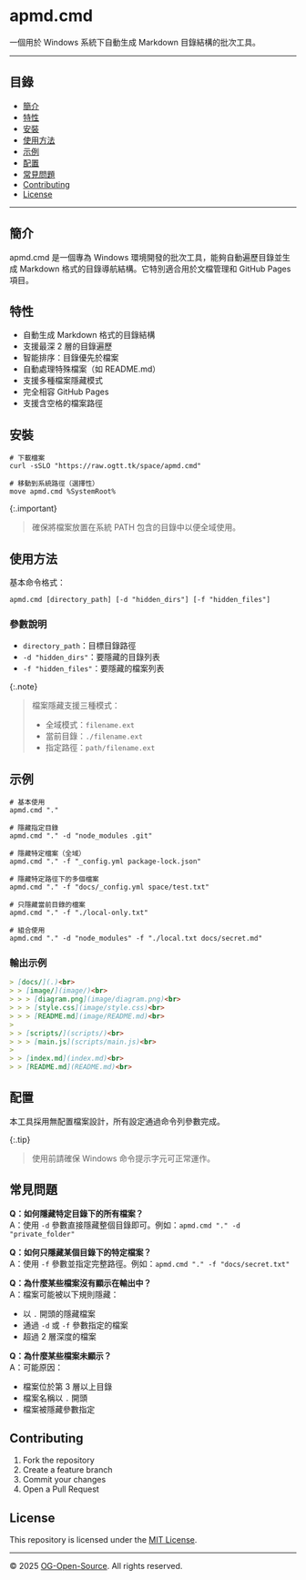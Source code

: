 # apmd.cmd

一個用於 Windows 系統下自動生成 Markdown 目錄結構的批次工具。

---

## 目錄

- [簡介](#簡介)
- [特性](#特性)
- [安裝](#安裝)
- [使用方法](#使用方法)
- [示例](#示例)
- [配置](#配置)
- [常見問題](#常見問題)
- [Contributing](#contributing)
- [License](#license)

---

## 簡介

apmd.cmd 是一個專為 Windows 環境開發的批次工具，能夠自動遍歷目錄並生成 Markdown 格式的目錄導航結構。它特別適合用於文檔管理和 GitHub Pages 項目。

## 特性

- 自動生成 Markdown 格式的目錄結構
- 支援最深 2 層的目錄遍歷
- 智能排序：目錄優先於檔案
- 自動處理特殊檔案（如 README.md）
- 支援多種檔案隱藏模式
- 完全相容 GitHub Pages
- 支援含空格的檔案路徑

## 安裝

```batch
# 下載檔案
curl -sSLO "https://raw.ogtt.tk/space/apmd.cmd"

# 移動到系統路徑（選擇性）
move apmd.cmd %SystemRoot%
```

{:.important}
> 確保將檔案放置在系統 PATH 包含的目錄中以便全域使用。

## 使用方法

基本命令格式：

```batch
apmd.cmd [directory_path] [-d "hidden_dirs"] [-f "hidden_files"]
```

### 參數說明

- `directory_path`：目標目錄路徑
- `-d "hidden_dirs"`：要隱藏的目錄列表
- `-f "hidden_files"`：要隱藏的檔案列表

{:.note}
> 檔案隱藏支援三種模式：
>
> - 全域模式：`filename.ext`
> - 當前目錄：`./filename.ext`
> - 指定路徑：`path/filename.ext`

## 示例

```batch
# 基本使用
apmd.cmd "."

# 隱藏指定目錄
apmd.cmd "." -d "node_modules .git"

# 隱藏特定檔案（全域）
apmd.cmd "." -f "_config.yml package-lock.json"

# 隱藏特定路徑下的多個檔案
apmd.cmd "." -f "docs/_config.yml space/test.txt"

# 只隱藏當前目錄的檔案
apmd.cmd "." -f "./local-only.txt"

# 組合使用
apmd.cmd "." -d "node_modules" -f "./local.txt docs/secret.md"
```

### 輸出示例

```markdown
> [docs/](.)<br>
> > [image/](image/)<br>
> > > [diagram.png](image/diagram.png)<br>
> > > [style.css](image/style.css)<br>
> > > [README.md](image/README.md)<br>
>
> > [scripts/](scripts/)<br>
> > > [main.js](scripts/main.js)<br>
>
> > [index.md](index.md)<br>
> > [README.md](README.md)<br>
```

## 配置

本工具採用無配置檔案設計，所有設定通過命令列參數完成。

{:.tip}
> 使用前請確保 Windows 命令提示字元可正常運作。

## 常見問題

**Q：如何隱藏特定目錄下的所有檔案？**  
A：使用 `-d` 參數直接隱藏整個目錄即可。例如：`apmd.cmd "." -d "private_folder"`

**Q：如何只隱藏某個目錄下的特定檔案？**  
A：使用 `-f` 參數並指定完整路徑。例如：`apmd.cmd "." -f "docs/secret.txt"`

**Q：為什麼某些檔案沒有顯示在輸出中？**  
A：檔案可能被以下規則隱藏：

- 以 `.` 開頭的隱藏檔案
- 通過 `-d` 或 `-f` 參數指定的檔案
- 超過 2 層深度的檔案

**Q：為什麼某些檔案未顯示？**  
A：可能原因：

- 檔案位於第 3 層以上目錄
- 檔案名稱以 `.` 開頭
- 檔案被隱藏參數指定

## Contributing

1. Fork the repository
2. Create a feature branch
3. Commit your changes
4. Open a Pull Request

## License

This repository is licensed under the [MIT License](https://opensource.org/licenses/mit-license.php).

---

© 2025 [OG-Open-Source](https://github.com/OG-Open-Source). All rights reserved.
